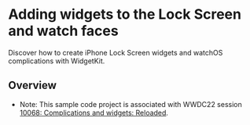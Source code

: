 # Adding widgets to the Lock Screen and watch faces

Discover how to create iPhone Lock Screen widgets and watchOS complications with WidgetKit.

## Overview

- Note: This sample code project is associated with WWDC22 session [10068: Complications and widgets: Reloaded](https://developer.apple.com/wwdc22/10050/).
